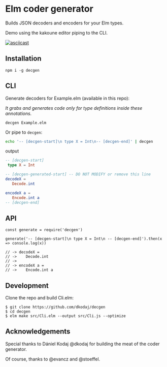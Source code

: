 # Elm coder generator

Builds JSON decoders and encoders for your Elm types.

Demo using the kakoune editor piping to the CLI.

[![asciicast](https://asciinema.org/a/nZnhdNtLGU33OZ8gbHo3VM5jc.svg)](https://asciinema.org/a/nZnhdNtLGU33OZ8gbHo3VM5jc)

## Installation
```
npm i -g decgen
```


## CLI
Generate decoders for Example.elm (available in this repo):

*It grabs and generates code only for type definitions inside these annotations.*

```
decgen Example.elm
```

Or pipe to `decgen`:
```sh
echo '-- [decgen-start]\n type X = Int\n-- [decgen-end]' | decgen 
```
output
```elm
-- [decgen-start]
 type X = Int

-- [decgen-generated-start] -- DO NOT MODIFY or remove this line
decodeX =
   Decode.int

encodeX a =
   Encode.int a 
-- [decgen-end]
```

## API
```
const generate = require('decgen')

generate('-- [decgen-start]\n type X = Int\n -- [decgen-end]').then(x => console.log(x))

// -> decodeX =
// ->    Decode.int
// -> 
// -> encodeX a =
// ->    Encode.int a
```

## Development

Clone the repo and build Cli.elm:

```
$ git clone https://github.com/dkodaj/decgen
$ cd decgen
$ elm make src/Cli.elm --output src/Cli.js --optimize
```

## Acknowledgements
Special thanks to Dániel Kodaj @dkodaj for building the meat of the coder generator.

Of course, thanks to @evancz and @stoeffel.
